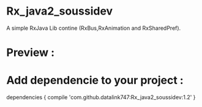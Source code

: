 # Rx_java2_soussidev
A simple RxJava Lib contine (RxBus,RxAnimation and RxSharedPref).

# Preview :

# Add dependencie to your project :

dependencies {
	        compile 'com.github.datalink747:Rx_java2_soussidev:1.2'
	}
